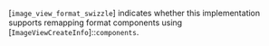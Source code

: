 [`image_view_format_swizzle`]
indicates whether this implementation supports remapping format
components using [`ImageViewCreateInfo`]::`components`.